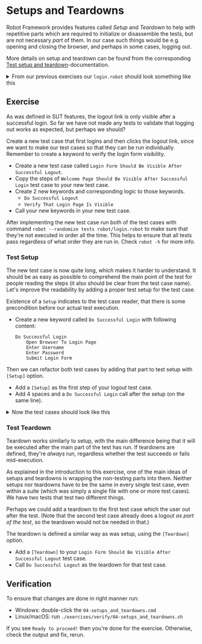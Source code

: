 # Setups and Teardowns

Robot Framework provides features called _Setup_ and _Teardown_ to help with repetitive parts
which are required to initialize or disassemble the tests, but are not necessary _part_ of them. In
our case such things would be e.g. opening and closing the browser, and perhaps in some cases, logging
out.

More details on setup and teardown can be found from the corresponding
[Test setup and teardown](http://robotframework.org/robotframework/latest/RobotFrameworkUserGuide.html#test-setup-and-teardown)-documentation.

<details>
    <summary>From our previous exercises our <code>login.robot</code> should look something like this</summary>

```robot
*** Settings ***
Library    Browser

*** Variables ***
${URL} =    http://localhost:7272
${USERNAME} =    demo
${PASSWORD} =    mode

*** Test Cases ***

Welcome Page Should Be Visible After Successful Login
    Open Browser To Login Page
    Enter Username    ${USERNAME}
    Enter Password    ${PASSWORD}
    Submit Login Form
    Verify That Welcome Page Is Visible

*** Keywords ***

Open Browser To Login Page
    New Browser    headless=${FALSE}
    New Page    ${URL}

Enter Username
    [Arguments]    ${username}
    Fill Text    id=username_field    ${username}

Enter Password
    [Arguments]    ${password}
    Fill Secret    id=password_field    ${password}

Submit Login Form
    Click    id=login_button

Verify That Welcome Page Is Visible
    Get Text    body    contains    Welcome Page
    Get Url    ==    ${URL}/welcome.html
    Get Title    ==    Welcome Page
```

</details>

## Exercise

As was defined in SUT features, the logout link is only visible after a successful login. So far we
have not made any tests to validate that logging out works as expected, but perhaps we should?

Create a new test case that first logins and then clicks the logout link, since we want to
make our test cases so that they can be run individually. Remember to create a keyword to
verify the login form visibility.

- Create a new test case called `Login Form Should Be Visible After Successful Logout`.
- Copy the steps of `Welcome Page Should Be Visible After Successful Login` test case to your new test case.
- Create 2 new keywords and corresponding logic to those keywords.
    - `Do Successful Logout`
    - `Verify That Login Page Is Visible`
- Call your new keywords in your new test case.

After implementing the new test case run both of the test cases with command
`robot --randomize tests robot/login.robot` to make sure that they're not executed in order all the
time. This helps to ensure that all tests pass regardless of what order they are run in. Check
`robot -h` for more info.

### Test Setup

The new test case is now quite long, which makes it harder to understand. It should be as easy as possible
to comprehend the main point of the test for people reading the steps (it also should be clear from the
test case name). Let's improve the readability by adding a proper test setup for the test case.

Existence of a `Setup` indicates to the test case reader, that there is some precondition before our
actual test execution.

- Create a new keyword called `Do Successful Login` with following content:

    ```robot
    Do Successful Login
        Open Browser To Login Page
        Enter Username
        Enter Password
        Submit Login Form
    ```

Then we can refactor both test cases by adding that part to test setup with `[Setup]` option.

- Add a `[Setup]` as the first step of your logout test case.
- Add 4 spaces and a `Do Successful Login` call after the setup (on the same line).

<details>
    <summary>Now the test cases should look like this</summary>

```robot
Login Form Should Be Visible After Successful Logout
    [Setup]    Do Successful Login
    # rest of the implementation
```

*Pro-tip:* `#` starts a comment line for Robot Framework. Nothing after it (on that line) will be executed.

</details>

### Test Teardown

Teardown works similarly to setup, with the main difference being that it will be executed after the
main part of the test has run. If teardowns are defined, they're _always_ run, regardless whether the
test succeeds or fails mid-execution.

As explained in the introduction to this exercise, one of the main ideas of setups and teardowns is
wrapping the non-testing parts into them. Neither setups nor teardowns have to be the same in every
single test case, even within a suite (which was simply a single file with one or more test cases).
We have two tests that test two different things.

Perhaps we could add a teardown to the first test case which the user out after the test. (Note that
the second test case already does a logout _as part of the test_, so the teardown would not be needed
in that.)

The teardown is defined a similar way as was setup, using the `[Teardown]` option.

- Add a `[Teardown]` to your `Login Form Should Be Visible After Successful Logout` test case.
- Call `Do Successful Logout` as the teardown for that test case.

## Verification

To ensure that changes are done in right manner run:

- Windows: double-click the `04-setups_and_teardowns.cmd`
- Linux/macOS: run `./exercises/verify/04-setups_and_teardowns.sh`

If you see `Ready to proceed!` then you're done for the exercise. Otherwise, check the output and fix, rerun.
